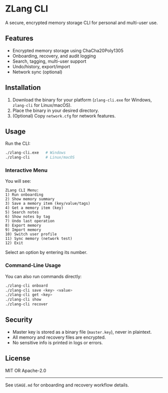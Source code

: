# ZLang CLI

A secure, encrypted memory storage CLI for personal and multi-user use.

## Features
- Encrypted memory storage using ChaCha20Poly1305
- Onboarding, recovery, and audit logging
- Search, tagging, multi-user support
- Undo/history, export/import
- Network sync (optional)

## Installation
1. Download the binary for your platform (`zlang-cli.exe` for Windows, `zlang-cli` for Linux/macOS).
2. Place the binary in your desired directory.
3. (Optional) Copy `network.cfg` for network features.

## Usage
Run the CLI:
```sh
./zlang-cli.exe   # Windows
./zlang-cli       # Linux/macOS
```

### Interactive Menu
You will see:
```
ZLang CLI Menu:
1) Run onboarding
2) Show memory summary
3) Save a memory item (key/value/tags)
4) Get a memory item (key)
5) Search notes
6) Show notes by tag
7) Undo last operation
8) Export memory
9) Import memory
10) Switch user profile
11) Sync memory (network test)
12) Exit
```
Select an option by entering its number.

### Command-Line Usage
You can also run commands directly:
```sh
./zlang-cli onboard
./zlang-cli save <key> <value>
./zlang-cli get <key>
./zlang-cli show
./zlang-cli recover
```

## Security
- Master key is stored as a binary file (`master.key`), never in plaintext.
- All memory and recovery files are encrypted.
- No sensitive info is printed in logs or errors.

## License
MIT OR Apache-2.0

---
See `USAGE.md` for onboarding and recovery workflow details.

